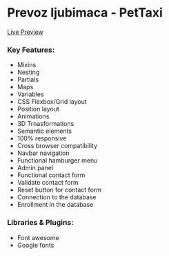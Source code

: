 # Prevoz ljubimaca - PetTaxi

 <a href="https://prevozljubimaca.rs/">Live Preview</a> 

### Key Features:
- Mixins
- Nesting
- Partials
- Maps
- Variables
- CSS Flexbox/Grid layout
- Position layout
- Animations
- 3D Trnasformations
- Semantic elements
- 100% responsive
- Cross browser compatibility
- Navbar navigation
- Functional hamburger menu
- Admin panel
- Functional contact form
- Validate contact form
- Reset button for contact form
- Connection to the database
- Enrollment in the database


### Libraries & Plugins:
- Font awesome
- Google fonts


